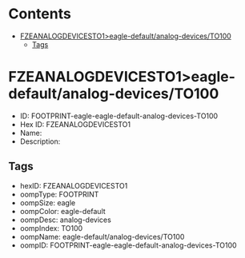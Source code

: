 



Contents
========

* [FZEANALOGDEVICESTO1>eagle-default/analog-devices/TO100](#fzeanalogdevicesto1eagle-defaultanalog-devicesto100)
	* [Tags](#tags)

# FZEANALOGDEVICESTO1>eagle-default/analog-devices/TO100

- ID: FOOTPRINT-eagle-eagle-default-analog-devices-TO100
- Hex ID: FZEANALOGDEVICESTO1
- Name: 
- Description: 

## Tags

- hexID: FZEANALOGDEVICESTO1
- oompType: FOOTPRINT
- oompSize: eagle
- oompColor: eagle-default
- oompDesc: analog-devices
- oompIndex: TO100
- oompName: eagle-default/analog-devices/TO100
- oompID: FOOTPRINT-eagle-eagle-default-analog-devices-TO100
